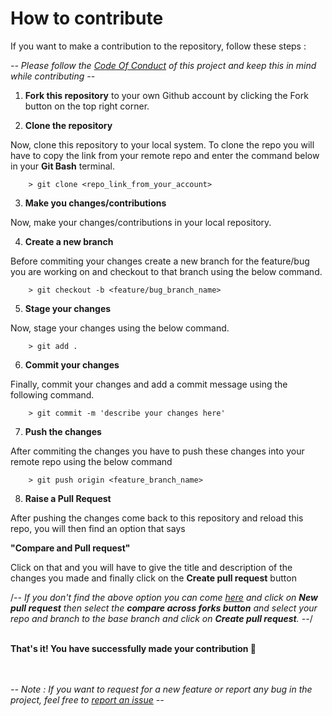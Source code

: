 # How to contribute

If you want to make a contribution to the repository, follow these steps :

*-- Please follow the [Code Of Conduct](https://github.com/anwilli5/coin-collection-android-US/blob/master/CODE_OF_CONDUCT.md) of this project and keep this in mind while contributing --*

  1) **Fork this repository** to your own Github account by clicking the Fork button on the top right corner.
 
  2)  **Clone the repository**

Now, clone this repository to your local system. To clone the repo you will have to copy the link from your remote repo and enter the command below in your **Git Bash** terminal.

        > git clone <repo_link_from_your_account>
        
  3) **Make you changes/contributions**
 
Now, make your changes/contributions in your local repository.
 
  4) **Create a new branch**

Before commiting your changes create a new branch for the feature/bug you are working on and checkout to that branch using the below command.

        > git checkout -b <feature/bug_branch_name>
        
  5) **Stage your changes**

Now, stage your changes using the below command.

        > git add .
        
  6) **Commit your changes**

Finally, commit your changes and add a commit message using the following command.

        > git commit -m 'describe your changes here'
        
  7) **Push the changes**

After commiting the changes you have to push these changes into your remote repo using the below command

        > git push origin <feature_branch_name>
        
  8) **Raise a Pull Request**

After pushing the changes come back to this repository and reload this repo, you will then find an option that says 

**"Compare and Pull request"**

Click on that and you will have to give the title and description of the changes you made and finally click on the **Create pull request** button

/*-- If you don't find the above option you can come [here](https://github.com/anwilli5/coin-collection-android-US/pulls) and click on **New pull request** then select the **compare across forks button** and select your repo and branch to the base branch and click on **Create pull request**. --*/ 

</br>
<b>That's it! You have successfully made your contribution 🎉</b/>
</br>
</br>
</br>

*-- Note : If you want to request for a new feature or report any bug in the project, feel free to [report an issue](https://github.com/anwilli5/coin-collection-android-US/issues/new/choose) --*
